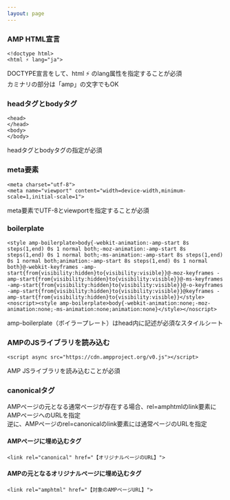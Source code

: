 ```yaml
---
layout: page
---
```


### AMP HTML宣言

    <!doctype html>
    <html ⚡ lang="ja">

DOCTYPE宣言をして、html ⚡ のlang属性を指定することが必須  
カミナリの部分は「amp」の文字でもOK

### headタグとbodyタグ

    <head>
    </head>
    <body>
    </body>

headタグとbodyタグの指定が必須

### meta要素

    <meta charset="utf-8">
    <meta name="viewport" content="width=device-width,minimum-scale=1,initial-scale=1">

meta要素でUTF-8とviewportを指定することが必須

### boilerplate

    <style amp-boilerplate>body{-webkit-animation:-amp-start 8s steps(1,end) 0s 1 normal both;-moz-animation:-amp-start 8s steps(1,end) 0s 1 normal both;-ms-animation:-amp-start 8s steps(1,end) 0s 1 normal both;animation:-amp-start 8s steps(1,end) 0s 1 normal both}@-webkit-keyframes -amp-start{from{visibility:hidden}to{visibility:visible}}@-moz-keyframes -amp-start{from{visibility:hidden}to{visibility:visible}}@-ms-keyframes -amp-start{from{visibility:hidden}to{visibility:visible}}@-o-keyframes -amp-start{from{visibility:hidden}to{visibility:visible}}@keyframes -amp-start{from{visibility:hidden}to{visibility:visible}}</style><noscript><style amp-boilerplate>body{-webkit-animation:none;-moz-animation:none;-ms-animation:none;animation:none}</style></noscript>

amp-boilerplate（ボイラープレート）はhead内に記述が必須なスタイルシート  

### AMPのJSライブラリを読み込む

    <script async src="https://cdn.ampproject.org/v0.js"></script>

AMP JSライブラリを読み込むことが必須

### canonicalタグ

AMPページの元となる通常ページが存在する場合、rel=amphtmlのlink要素にAMPページへのURLを指定  
逆に、AMPページのrel=canonicalのlink要素には通常ページのURLを指定

#### AMPページに埋め込むタグ

    <link rel="canonical" href="【オリジナルページのURL】">

#### AMPの元となるオリジナルページに埋め込むタグ

    <link rel="amphtml" href="【対象のAMPページURL】">